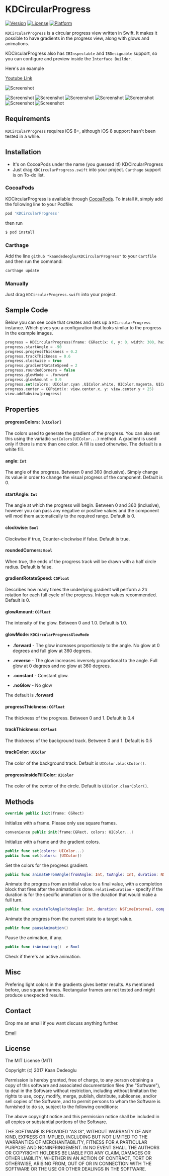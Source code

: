 # KDCircularProgress

[![Version](https://img.shields.io/cocoapods/v/KDCircularProgress.svg?style=flat)](http://cocoapods.org/pods/KDCircularProgress)
[![License](https://img.shields.io/cocoapods/l/KDCircularProgress.svg?style=flat)](http://cocoapods.org/pods/KDCircularProgress)
[![Platform](https://img.shields.io/cocoapods/p/KDCircularProgress.svg?style=flat)](http://cocoapods.org/pods/KDCircularProgress)

`KDCircularProgress` is a circular progress view written in Swift. It makes it possible to have gradients in the progress view, along with glows and animations.

KDCircularProgress also has `IBInspectable` and `IBDesignable` support, so you can configure and preview inside the `Interface Builder`. 


Here's an example

[Youtube Link](http://youtu.be/iIdas72MXOg)


![Screenshot](https://raw.githubusercontent.com/kaandedeoglu/KDCircularProgress/master/Assets/screenshot.gif)

![Screenshot](https://raw.githubusercontent.com/kaandedeoglu/KDCircularProgress/master/Assets/screenshot.png)
![Screenshot](https://raw.githubusercontent.com/kaandedeoglu/KDCircularProgress/master/Assets/screenshot2.jpg)
![Screenshot](https://raw.githubusercontent.com/kaandedeoglu/KDCircularProgress/master/Assets/screenshot3.jpg)
![Screenshot](https://raw.githubusercontent.com/kaandedeoglu/KDCircularProgress/master/Assets/screenshot4.jpg)
![Screenshot](https://raw.githubusercontent.com/kaandedeoglu/KDCircularProgress/master/Assets/screenshot5.jpg)
![Screenshot](https://raw.githubusercontent.com/kaandedeoglu/KDCircularProgress/master/Assets/screenshot6.jpg)
![Screenshot](https://raw.githubusercontent.com/kaandedeoglu/KDCircularProgress/master/Assets/screenshot7.jpg)

## Requirements
`KDCircularProgress` requires iOS 8+, although iOS 8 support hasn't been tested in a while.

## Installation
- It's on CocoaPods under the name (you guessed it!) KDCircularProgress
- Just drag `KDCircularProgress.swift` into your project. `Carthage` support is on To-do list.

### CocoaPods

KDCircularProgress is available through [CocoaPods](http://cocoapods.org). To install
it, simply add the following line to your Podfile:

```bash
pod 'KDCircularProgress'
```

then run

```bash
$ pod install
```

### Carthage

Add the line `github "kaandedeoglu/KDCircularProgress"` to your `Cartfile` and then run the command:

```bash
carthage update
```


### Manually

Just drag `KDCircularProgress.swift` into your project.

## Sample Code
Below you can see code that creates and sets up a `KCircularProgress` instance. Which gives you a configuration that looks similar to the progress in the example images.

```swift
progress = KDCircularProgress(frame: CGRect(x: 0, y: 0, width: 300, height: 300))
progress.startAngle = -90
progress.progressThickness = 0.2
progress.trackThickness = 0.6
progress.clockwise = true
progress.gradientRotateSpeed = 2
progress.roundedCorners = false
progress.glowMode = .forward
progress.glowAmount = 0.9
progress.set(colors: UIColor.cyan ,UIColor.white, UIColor.magenta, UIColor.white, UIColor.orange)
progress.center = CGPoint(x: view.center.x, y: view.center.y + 25)
view.addSubview(progress)
```

## Properties

#### progressColors: `[UIColor]`
The colors used to generate the gradient of the progress. You can also set this using the variadic `setColors(UIColor...)` method. A gradient is used only if there is more than one color. A fill is used otherwise. The default is a white fill.

#### angle: `Int`
The angle of the progress. Between 0 and 360 (inclusive). Simply change its value in order to change the visual progress of the component. Default is 0.

#### startAngle: `Int`
The angle at which the progress will begin. Between 0 and 360 (inclusive), however you can pass any negative or positive values and the component will mod them automatically to the required range. Default is 0.

#### clockwise: `Bool`
Clockwise if true, Counter-clockwise if false. Default is true.

#### roundedCorners: `Bool`
When true, the ends of the progress track will be drawn with a half circle radius. Default is false.

#### gradientRotateSpeed: `CGFloat`
Describes how many times the underlying gradient will perform a 2π rotation for each full cycle of the progress. Integer values recommended. Default is 0.

#### glowAmount: `CGFloat`
The intensity of the glow. Between 0 and 1.0. Default is 1.0.

#### glowMode: `KDCircularProgressGlowMode`
- **.forward** - The glow increases proportionaly to the angle. No glow at 0 degrees and full glow at 360 degrees.

- **.reverse** - The glow increases inversely proportional to the angle. Full glow at 0 degrees and no glow at 360 degrees.

- **.constant** - Constant glow.

- **.noGlow** - No glow

The default is **.forward**

#### progressThickness: `CGFloat`
The thickness of the progress. Between 0 and 1. Default is 0.4

#### trackThickness: `CGFloat`
The thickness of the background track. Between 0 and 1. Default is 0.5

#### trackColor: `UIColor`
The color of the background track. Default is `UIColor.blackColor()`.

#### progressInsideFillColor: `UIColor`
The color of the center of the circle. Default is `UIColor.clearColor()`.

## Methods
```swift 
override public init(frame: CGRect)
```
Initialize with a frame. Please only use square frames.

```swift 
convenience public init(frame:CGRect, colors: UIColor...)
```
Initialize with a frame and the gradient colors.

```swift 
public func set(colors: UIColor...)
public func set(colors: [UIColor])
```
Set the colors for the progress gradient.


```swift
public func animateFromAngle(fromAngle: Int, toAngle: Int, duration: NSTimeInterval, relativeDuration: Bool = true, completion: ((Bool) -> Void)?)
```
Animate the progress from an initial value to a final value, with a completion block that fires after the animation is done.
`relativeDuration` - specify if the duration is for the specific animation or is the duration that would make a full turn.


```swift
public func animateToAngle(toAngle: Int, duration: NSTimeInterval, completion: ((Bool) -> Void)?)
```
Animate the progress from the current state to a target value.

```swift 
public func pauseAnimation()
```
Pause the animation, if any.


```swift 
public func isAnimating() -> Bool
```
Check if there's an active animation.

## Misc
Prefering light colors in the gradients gives better results. As mentioned before, use square frames. Rectangular frames are not tested and might produce unexpected results.

## Contact
Drop me an email if you want discuss anything further.

[Email](kaandedeoglu@me.com)

## License

The MIT License (MIT)

Copyright (c) 2017 Kaan Dedeoglu

Permission is hereby granted, free of charge, to any person obtaining a copy
of this software and associated documentation files (the "Software"), to deal
in the Software without restriction, including without limitation the rights
to use, copy, modify, merge, publish, distribute, sublicense, and/or sell
copies of the Software, and to permit persons to whom the Software is
furnished to do so, subject to the following conditions:

The above copyright notice and this permission notice shall be included in all
copies or substantial portions of the Software.

THE SOFTWARE IS PROVIDED "AS IS", WITHOUT WARRANTY OF ANY KIND, EXPRESS OR
IMPLIED, INCLUDING BUT NOT LIMITED TO THE WARRANTIES OF MERCHANTABILITY,
FITNESS FOR A PARTICULAR PURPOSE AND NONINFRINGEMENT. IN NO EVENT SHALL THE
AUTHORS OR COPYRIGHT HOLDERS BE LIABLE FOR ANY CLAIM, DAMAGES OR OTHER
LIABILITY, WHETHER IN AN ACTION OF CONTRACT, TORT OR OTHERWISE, ARISING FROM,
OUT OF OR IN CONNECTION WITH THE SOFTWARE OR THE USE OR OTHER DEALINGS IN THE
SOFTWARE.
